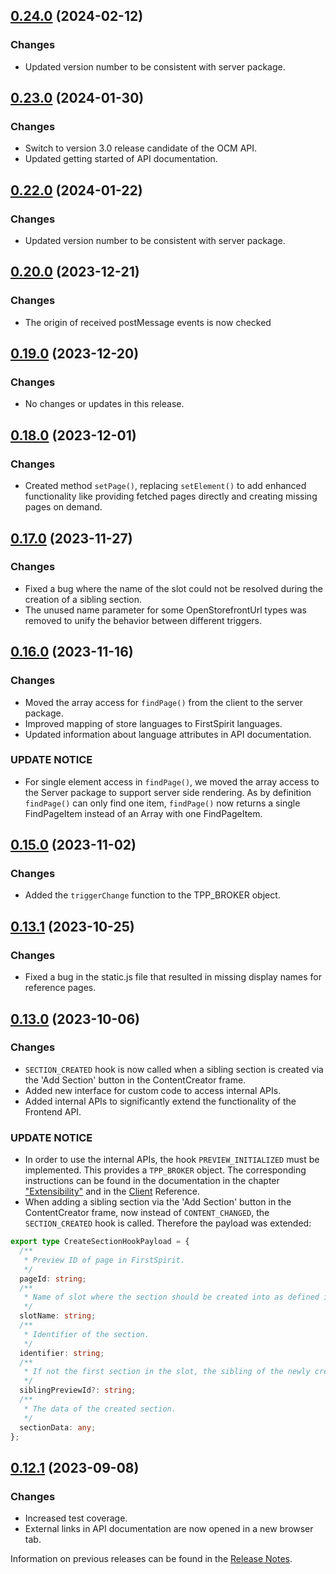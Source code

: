 ## [0.24.0](https://github.com/e-Spirit/fcecom-frontend-api-client/compare/v0.23.0...v0.24.0) (2024-02-12)

### Changes
* Updated version number to be consistent with server package.

## [0.23.0](https://github.com/e-Spirit/fcecom-frontend-api-client/compare/v0.22.0...v0.23.0) (2024-01-30)

### Changes
* Switch to version 3.0 release candidate of the OCM API.
* Updated getting started of API documentation.

## [0.22.0](https://github.com/e-Spirit/fcecom-frontend-api-client/compare/v0.20.0...v0.22.0) (2024-01-22)

### Changes
* Updated version number to be consistent with server package.

## [0.20.0](https://github.com/e-Spirit/fcecom-frontend-api-client/compare/v0.19.0...v0.20.0) (2023-12-21)

### Changes
* The origin of received postMessage events is now checked

## [0.19.0](https://github.com/e-Spirit/fcecom-frontend-api-client/compare/v0.18.0...v0.19.0) (2023-12-20)

### Changes
* No changes or updates in this release.

## [0.18.0](https://github.com/e-Spirit/fcecom-frontend-api-client/compare/v0.17.0...v0.18.0) (2023-12-01)

### Changes
* Created method `setPage()`, replacing `setElement()` to add enhanced functionality like providing fetched pages directly and creating missing pages on demand.

## [0.17.0](https://github.com/e-Spirit/fcecom-frontend-api-client/compare/v0.16.0...v0.17.0) (2023-11-27)

### Changes
* Fixed a bug where the name of the slot could not be resolved during the creation of a sibling section.
* The unused name parameter for some OpenStorefrontUrl types was removed to unify the behavior between different triggers.

## [0.16.0](https://github.com/e-Spirit/fcecom-frontend-api-client/compare/v0.15.0...v0.16.0) (2023-11-16)

### Changes
* Moved the array access for `findPage()` from the client to the server package.
* Improved mapping of store languages to FirstSpirit languages.
* Updated information about language attributes in API documentation.

### UPDATE NOTICE
* For single element access in `findPage()`, we moved the array access to the Server package to support server side rendering. As by definition `findPage()` can only find one item, `findPage()` now returns a single FindPageItem instead of an Array with one FindPageItem.

## [0.15.0](https://github.com/e-Spirit/fcecom-frontend-api-client/compare/v0.13.1...v0.15.0) (2023-11-02)

### Changes
* Added the `triggerChange` function to the TPP_BROKER object.

## [0.13.1](https://github.com/e-Spirit/fcecom-frontend-api-client/compare/v0.13.0...v0.13.1) (2023-10-25)

### Changes
* Fixed a bug in the static.js file that resulted in missing display names for reference pages.

## [0.13.0](https://github.com/e-Spirit/fcecom-frontend-api-client/compare/v0.12.1...v0.13.0) (2023-10-06)

### Changes
* `SECTION_CREATED` hook is now called when a sibling section is created via the 'Add Section' button in the ContentCreator frame.
* Added new interface for custom code to access internal APIs.
* Added internal APIs to significantly extend the functionality of the Frontend API.

### UPDATE NOTICE
* In order to use the internal APIs, the hook `PREVIEW_INITIALIZED` must be implemented. This provides a `TPP_BROKER` object. The corresponding instructions can be found in the documentation in the chapter ["Extensibility"](https://docs.e-spirit.com/ecom/fsconnect-com-api/fsconnect-com-frontend-api/latest/showcase/) and in the [Client](https://docs.e-spirit.com/ecom/fsconnect-com-api/fsconnect-com-frontend-api/0.13.0/typedoc-with-title/client/) Reference.
* When adding a sibling section via the 'Add Section' button in the ContentCreator frame, now instead of `CONTENT_CHANGED`, the `SECTION_CREATED` hook is called. Therefore the payload was extended:

```ts
export type CreateSectionHookPayload = {
  /**
   * Preview ID of page in FirstSpirit.
   */
  pageId: string;
  /**
   * Name of slot where the section should be created into as defined in the FirstSpirit template.
   */
  slotName: string;
  /**
   * Identifier of the section.
   */
  identifier: string;
  /**
   * If not the first section in the slot, the sibling of the newly created section.
   */
  siblingPreviewId?: string;
  /**
   * The data of the created section.
   */
  sectionData: any;
};
```

## [0.12.1](https://github.com/e-Spirit/fcecom-frontend-api-client/compare/v0.12.0...v0.12.1) (2023-09-08)

### Changes
* Increased test coverage.
* External links in API documentation are now opened in a new browser tab.


Information on previous releases can be found in the [Release Notes](https://docs.e-spirit.com/ecom/fsconnect-com/FirstSpirit_Connect_for_Commerce_Releasenotes_EN.html).